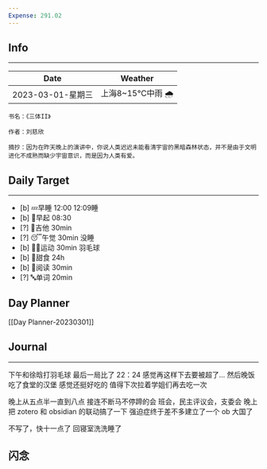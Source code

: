 ```yaml
---
Expense: 291.02
---
```

## Info
***
| Date              | Weather          |
| ----------------- | ---------------- |
| 2023-03-01-星期三 | 上海8~15℃中雨 🌧️ | 


```ad-cite
书名：《三体II》

作者：刘慈欣

摘抄：因为在昨天晚上的演讲中，你说人类迟迟未能看清宇宙的黑暗森林状态，并不是由于文明进化不成熟而缺少宇宙意识，而是因为人类有爱。

```


## Daily Target 
***
- [b] 💤早睡   12:00  12:09睡
- [b] 🌅早起    08:30
- [?] 🎵吉他    30min
- [?] 😴午觉    30min 没睡
- [b] 🏃‍♀️运动    30min 羽毛球
- [b] 🚫甜食    24h
- [b] 📖阅读    30min
- [?] 🔤单词    20min    


## Day Planner
[[Day Planner-20230301]]


##  Journal
***
下午和徐晗打羽毛球
最后一局比了 22：24
感觉再这样下去要被超了...
然后晚饭吃了食堂的汉堡
感觉还挺好吃的
值得下次拉着学姐们再去吃一次

晚上从五点半一直到八点
接连不断马不停蹄的会
班会，民主评议会，支委会
晚上把 zotero 和 obsidian 的联动搞了一下
强迫症终于差不多建立了一个 ob 大国了

不写了，快十一点了
回寝室洗洗睡了


## 闪念



